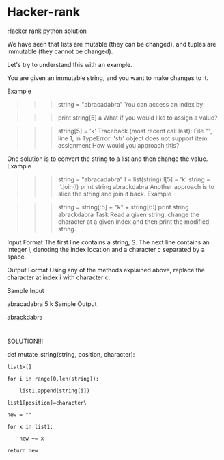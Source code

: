 # Hacker-rank
Hacker rank python solution

We have seen that lists are mutable (they can be changed), and tuples are immutable (they cannot be changed).

Let's try to understand this with an example.

You are given an immutable string, and you want to make changes to it.

Example

>>> string = "abracadabra"
You can access an index by:

>>> print string[5]
a
What if you would like to assign a value?

>>> string[5] = 'k' 
Traceback (most recent call last):
  File "<stdin>", line 1, in <module>
TypeError: 'str' object does not support item assignment
How would you approach this?

One solution is to convert the string to a list and then change the value.
Example

>>> string = "abracadabra"
>>> l = list(string)
>>> l[5] = 'k'
>>> string = ''.join(l)
>>> print string
abrackdabra
Another approach is to slice the string and join it back.
Example

>>> string = string[:5] + "k" + string[6:]
>>> print string
abrackdabra
Task
Read a given string, change the character at a given index and then print the modified string.

Input Format
The first line contains a string, S.
The next line contains an integer i, denoting the index location and a character c separated by a space.

Output Format
Using any of the methods explained above, replace the character at index i with character c.

Sample Input

abracadabra
5 k
Sample Output

abrackdabra
#
SOLUTION!!!

def mutate_string(string, position, character):

    list1=[]
    
    for i in range(0,len(string)):
    
        list1.append(string[i])
        
    list1[position]=character\
    
    new = "" 
    
    for x in list1: 
    
        new += x 
        
    return new

